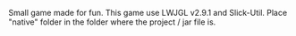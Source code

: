 Small game made for fun.
This game use LWJGL v2.9.1 and Slick-Util. Place "native" folder in the folder where the project / jar file is.

